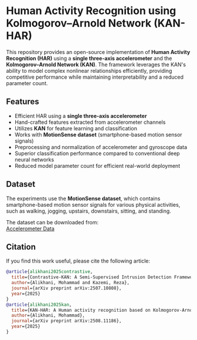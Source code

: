 # Human Activity Recognition using Kolmogorov–Arnold Network (KAN-HAR)

This repository provides an open-source implementation of **Human Activity Recognition (HAR)** using a **single three-axis accelerometer** and the **Kolmogorov–Arnold Network (KAN)**. The framework leverages the KAN's ability to model complex nonlinear relationships efficiently, providing competitive performance while maintaining interpretability and a reduced parameter count.

## Features

- Efficient HAR using a **single three-axis accelerometer**
- Hand-crafted features extracted from accelerometer channels
- Utilizes **KAN** for feature learning and classification
- Works with **MotionSense dataset** (smartphone-based motion sensor signals)
- Preprocessing and normalization of accelerometer and gyroscope data
- Superior classification performance compared to conventional deep neural networks
- Reduced model parameter count for efficient real-world deployment

## Dataset

The experiments use the **MotionSense dataset**, which contains smartphone-based motion sensor signals for various physical activities, such as walking, jogging, upstairs, downstairs, sitting, and standing.

The dataset can be downloaded from:  
[Accelerometer Data](https://github.com/mmalekzadeh/motion-sense/blob/master/data/B_Accelerometer_data.zip?raw=true)


## Citation
If you find this work useful, please cite the following article:

```bibtex
@article{alikhani2025contrastive,
  title={Contrastive-KAN: A Semi-Supervised Intrusion Detection Framework for Cybersecurity with scarce Labeled Data},
  author={Alikhani, Mohammad and Kazemi, Reza},
  journal={arXiv preprint arXiv:2507.10808},
  year={2025}
}
@article{alikhani2025kan,
  title={KAN-HAR: A Human activity recognition based on Kolmogorov-Arnold Network},
  author={Alikhani, Mohammad},
  journal={arXiv preprint arXiv:2508.11186},
  year={2025}
}
```
